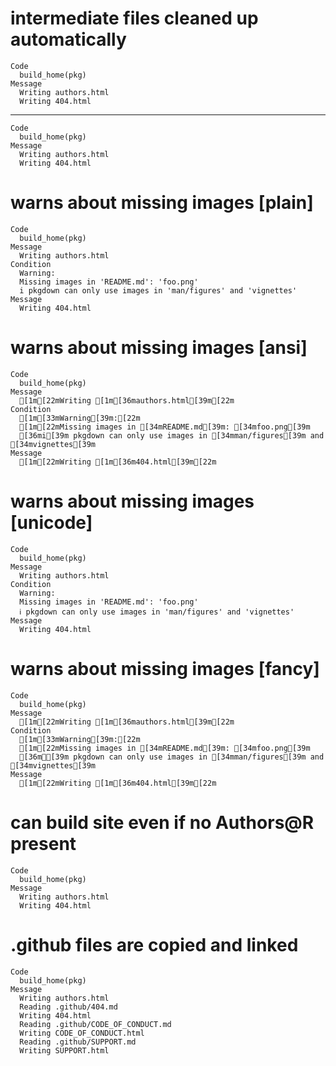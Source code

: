 # intermediate files cleaned up automatically

    Code
      build_home(pkg)
    Message
      Writing authors.html
      Writing 404.html

---

    Code
      build_home(pkg)
    Message
      Writing authors.html
      Writing 404.html

# warns about missing images [plain]

    Code
      build_home(pkg)
    Message
      Writing authors.html
    Condition
      Warning:
      Missing images in 'README.md': 'foo.png'
      i pkgdown can only use images in 'man/figures' and 'vignettes'
    Message
      Writing 404.html

# warns about missing images [ansi]

    Code
      build_home(pkg)
    Message
      [1m[22mWriting [1m[36mauthors.html[39m[22m
    Condition
      [1m[33mWarning[39m:[22m
      [1m[22mMissing images in [34mREADME.md[39m: [34mfoo.png[39m
      [36mi[39m pkgdown can only use images in [34mman/figures[39m and [34mvignettes[39m
    Message
      [1m[22mWriting [1m[36m404.html[39m[22m

# warns about missing images [unicode]

    Code
      build_home(pkg)
    Message
      Writing authors.html
    Condition
      Warning:
      Missing images in 'README.md': 'foo.png'
      ℹ pkgdown can only use images in 'man/figures' and 'vignettes'
    Message
      Writing 404.html

# warns about missing images [fancy]

    Code
      build_home(pkg)
    Message
      [1m[22mWriting [1m[36mauthors.html[39m[22m
    Condition
      [1m[33mWarning[39m:[22m
      [1m[22mMissing images in [34mREADME.md[39m: [34mfoo.png[39m
      [36mℹ[39m pkgdown can only use images in [34mman/figures[39m and [34mvignettes[39m
    Message
      [1m[22mWriting [1m[36m404.html[39m[22m

# can build site even if no Authors@R present

    Code
      build_home(pkg)
    Message
      Writing authors.html
      Writing 404.html

# .github files are copied and linked

    Code
      build_home(pkg)
    Message
      Writing authors.html
      Reading .github/404.md
      Writing 404.html
      Reading .github/CODE_OF_CONDUCT.md
      Writing CODE_OF_CONDUCT.html
      Reading .github/SUPPORT.md
      Writing SUPPORT.html

